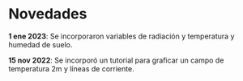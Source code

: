 # Novedades

**1 ene 2023**: Se incorporaron variables de radiación y temperatura y humedad de suelo.


**15 nov 2022**: Se incorporó un tutorial para graficar un campo de temperatura 2m y líneas de corriente.



